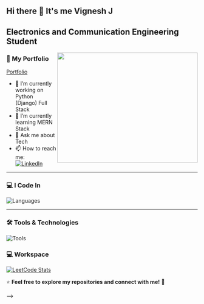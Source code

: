 ## Hi there 👋 It's me Vignesh J

## Electronics and Communication Engineering Student   
<img align="right" width="370" height= "290" src="https://i.pinimg.com/originals/47/f0/34/47f0342cec72b800463bf003eac1257e.gif">

### 📂 My Portfolio  
[Portfolio](https://vigneshjdev.pythonanywhere.com/)

- 🔭 I’m currently working on Python (Django) Full Stack
- 🌱 I’m currently learning MERN Stack
- 💬 Ask me about Tech
- 📫 How to reach me:
<br /> [![LinkedIn](https://img.shields.io/badge/LinkedIn-0077B5?style=for-the-badge&logo=linkedin&logoColor=white)](https://www.linkedin.com/in/vigneshj02/)  

---

### 💻 I Code In  
![Languages](https://skillicons.dev/icons?i=python,django,javascript,react,mysql,html,css,bootstrap,nodejs,express,mongodb,c)  

---

### 🛠️ Tools & Technologies  
![Tools](https://skillicons.dev/icons?i=git,github,vscode,pycharm,postman)  


### 💻 Workspace
[![LeetCode Stats](https://leetcard.jacoblin.cool/pjYwDXaKUr?theme=dark&font=IBM%20Plex%20Sans)](https://leetcode.com/u/pjYwDXaKUr/)


⭐ **Feel free to explore my repositories and connect with me!** 🚀  


-->
